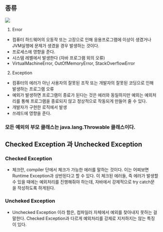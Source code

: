 ## 종류

![](https://user-images.githubusercontent.com/70433341/104199159-6d2f1200-546a-11eb-89bd-207c4d2c149f.png)

1. Error
 - 컴퓨터 하드웨어의 오동작 또는 고장으로 인해 응용프로그램에 이상이 생겼거나 JVM실행에 문제가 생겼을 경우 발생하는 것이다.
 - 프로세스에 영향을 준다.
 - 시스템 레벨에서 발생한다 (자바 프로그램 외의 오류)
 - VirtualMachineError, OutOfMemoryError, StackOverflowError

2. Exception
 - 컴퓨터의 에러가 아닌 사용자의 잘못된 조작 또는 개발자의 잘못된 코딩으로 인해 발생하는 프로그램 오류
 - 예외가 발생하면 프로그램이 종료가 된다는 것은 에러와 동일하지만 예외는 예외처리를 통해 프로그램을 종료되지 않고 정상적으로 작동되게 만들어 줄 수 있다.
 - 개발자가 구현한 로직에서 발생
 - 쓰레드에 영향을 준다.

### 모든 예외의 부모 클래스는 java.lang.Throwable 클래스이다.
 
## Checked Exception 과 Unchecked Exception

### Checked Exception
- 체크란, compiler 단에서 체크가 가능한 에러를 말하는 것이다. 이는 어찌보면 Runtime Exception과 상반된다고 할 수 있다. 이 체크된 에러들, 즉 에러가 발생할 수 있을 때에는 예외처리를 진행해줘야 하는데, 자바에서 강제적으로 try catch문을 작성하도록 하게된다.

### Uncheked Exception
- Unchecked Exception 이라 함은, 컴파일러 자체에서 예외를 찾아내지 못하는 걸 말한다. Checked Exception과 다르게 예외처리를 강제로 지저하지는 않는 특징이 있다.
